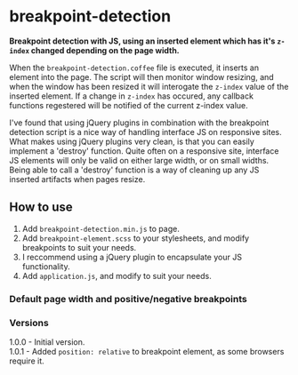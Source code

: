# breakpoint-detection

**Breakpoint detection with JS, using an inserted element which has it's `z-index` changed depending on the page width.**

When the `breakpoint-detection.coffee` file is executed, it inserts an element into the page.  The script will then monitor window resizing, and when the window has been resized it will interogate the `z-index` value of the inserted element.  If a change in `z-index` has occured, any callback functions regestered will be notified of the current z-index value.

I've found that using jQuery plugins in combination with the breakpoint detection script is a nice way of handling interface JS on responsive sites.  What makes using jQuery plugins very clean, is that you can easily implement a 'destroy' function.  Quite often on a responsive site, interface JS elements will only be valid on either large width, or on small widths.  Being able to call a 'destroy' function is a way of cleaning up any JS inserted artifacts when pages resize.

## How to use

1. Add `breakpoint-detection.min.js` to page.
2. Add `breakpoint-element.scss` to your stylesheets, and modify breakpoints to suit your needs.
3. I reccommend using a jQuery plugin to encapsulate your JS functionality.
4. Add `application.js`, and modify to suit your needs.

### Default page width and positive/negative breakpoints



### Versions

1.0.0 - Initial version.<br />
1.0.1 - Added `position: relative` to breakpoint element, as some browsers require it.
